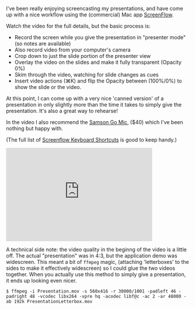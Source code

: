 <!--
.. title: Screencasting Presentations With Screenflow
.. date: 2011/11/18 12:42
.. slug: index
.. tags:
.. link:
.. description:
-->


I've been really enjoying screencasting my presentations, and have come
up with a nice workflow using the (commercial) Mac app [ScreenFlow](http://www.telestream.net/screen-flow/).

Watch the video for the full details, but the basic process is:

* Record the screen while you give the presentation in "presenter mode" (so notes are available)
* Also record video from your computer's camera
* Crop down to just the slide portion of the presenter view
* Overlay the video on the slides and make it fully transparent (Opacity 0%)
* Skim through the video, watching for slide changes as cues
* Insert video actions (⌘K) and flip the Opacity between (100%/0%) to
  show the slide or the video.

At this point, I can come up with a very nice 'canned version' of a
presentation in only slightly more than the time it takes to simply give the presentation. It's also a great way to rehearse!

In the video I also recommend the [Samson Go Mic](http://www.amazon.com/gp/product/B001R76D42?ie=UTF8&tag=httpserianet-20&linkCode=shr&camp=213733&creative=393185&creativeASIN=B001R76D42&ref_=sr_1_1&qid=1321651654&sr=8-1), ($40) which I've been nothing but happy with.

(The full list of [Screenflow Keyboard Shortcuts](http://www.telestream.net/pdfs/technical/screenflow-shortcuts.pdf) is good to keep handy.)

<iframe src="http://player.vimeo.com/video/32279774?title=0&amp;byline=0&amp;portrait=0" width="400" height="255" frameborder="0" webkitAllowFullScreen mozallowfullscreen allowFullScreen></iframe>

A technical side note: the video quality in the beginng of the video is a
little off. The actual "presentation" was in 4:3, but the application
demo was widescreen. This meant a bit of `ffmpeg` magic, (attaching
'letterboxes' to the sides to make it effectively widescreen) so I could glue
the two videos together. When you actually use this method to simply
give a presentation, it ends up looking even nicer.

```
$ ffmpeg -i Presentation.mov -s 560x416 -r 30000/1001 -padleft 46 -padright 48 -vcodec libx264 -vpre hq -acodec libf@c -ac 2 -ar 48000 -ab 192k PresentationLetterbox.mov
```
